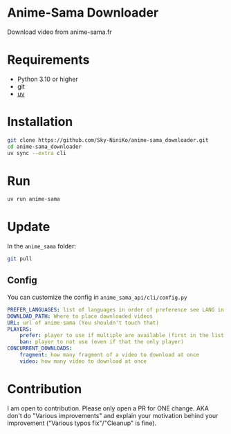# Anime-Sama Downloader
Download video from anime-sama.fr

# Requirements
- Python 3.10 or higher
- git
- [uv](https://docs.astral.sh/uv/#installation)

# Installation
```bash
git clone https://github.com/Sky-NiniKo/anime-sama_downloader.git
cd anime-sama_downloader
uv sync --extra cli
```

# Run
```bash
uv run anime-sama
```

# Update
In the `anime_sama` folder:
```bash
git pull
```

## Config
You can customize the config in `anime_sama_api/cli/config.py`

```yaml
PREFER_LANGUAGES: list of languages in order of preference see LANG in anime_sama/langs.py for available language
DOWNLOAD_PATH: Where to place downloaded videos
URL: url of anime-sama (You shouldn't touch that)
PLAYERS:
    prefer: player to use if multiple are available (first in the list are prefer over the afters)
    ban: player to not use (even if that the only player)
CONCURRENT_DOWNLOADS:
    fragment: how many fragment of a video to download at once
    video: how many video to download at once
```

# Contribution
I am open to contribution. Please only open a PR for ONE change. AKA don't do "Various improvements" and explain your motivation behind your improvement ("Various typos fix"/"Cleanup" is fine).
